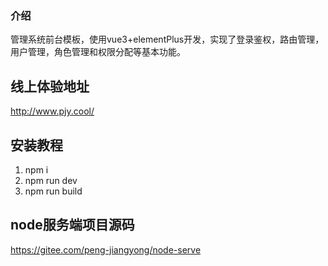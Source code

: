 ### 介绍
管理系统前台模板，使用vue3+elementPlus开发，实现了登录鉴权，路由管理，用户管理，角色管理和权限分配等基本功能。

## 线上体验地址
http://www.pjy.cool/

## 安装教程

1.  npm i
2.  npm run dev
3.  npm run build

## node服务端项目源码
https://gitee.com/peng-jiangyong/node-serve